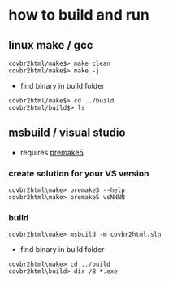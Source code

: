 # how to build and run
## linux make / gcc
````shell
covbr2html/make$> make clean
covbr2html/make$> make -j
````
- find binary in build folder
````shell
covbr2html/make$> cd ../build
covbr2html/build$> ls
````

## msbuild / visual studio
- requires [premake5](https://premake.github.io/)

### create solution for your VS version
````shell
covbr2html\make> premake5 --help
covbr2html\make> premake5 vsNNNN
````
### build
````shell
covbr2html\make> msbuild -m covbr2html.sln
````
- find binary in build folder
````shell
covbr2html\make> cd ../build
covbr2html\build> dir /B *.exe
````

